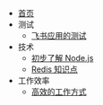 * [首页](index.md)
* 测试
  * [飞书应用的测试](test/test_feishu.md)
* 技术
  * [初步了解 Node.js](code/node.js.md)
  * [Redis 知识点](code/redis.md)
* 工作效率
    * [高效的工作方式](work/working.md)
